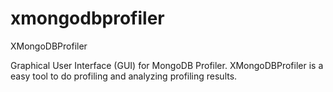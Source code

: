 xmongodbprofiler
================

XMongoDBProfiler

Graphical User Interface (GUI) for MongoDB Profiler. XMongoDBProfiler is a easy tool to do profiling and analyzing profiling results.
